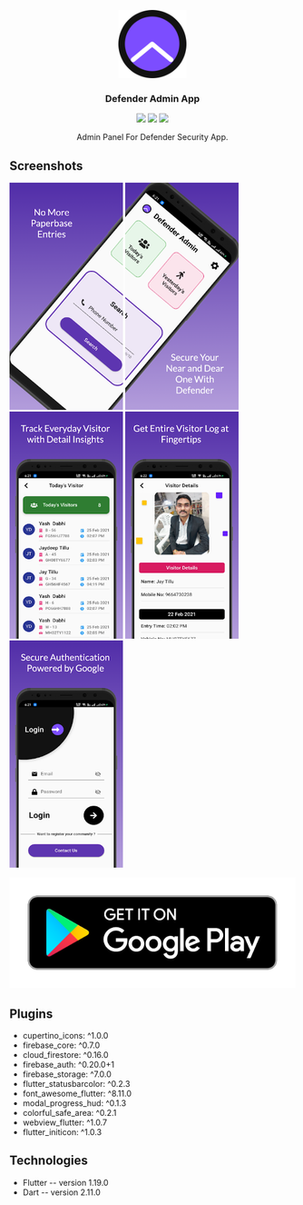 <p align="center">
    <img src="https://github.com/Jay-Tillu/Defender-Admin-App/blob/main/assets/images/logo.png?raw=true" alt="Defender Admin App Logo" width="120" height="120">
  </a>
</p>

<h3 align="center">Defender Admin App</h3>

<p align="center">
  <img src="https://img.shields.io/github/issues/Jay-Tillu/Xylophone">
  <img src="https://img.shields.io/github/forks/Jay-Tillu/Xylophone">
  <img src="https://img.shields.io/github/stars/Jay-Tillu/Xylophone">
</p>

<p align="center">
Admin Panel For Defender Security App.
</p>

## Screenshots

<p float="middle">
  <img src="https://github.com/Jay-Tillu/Defender-Admin-App/blob/main/assets/images/adminleft.jpg?raw=true" width="200" />
  <img src="https://github.com/Jay-Tillu/Defender-Admin-App/blob/main/assets/images/adminright.jpg?raw=true" width="200" /> 
  <img src="https://github.com/Jay-Tillu/Defender-Admin-App/blob/main/assets/images/admin1.jpg?raw=true" width="200" /> 
  <img src="https://github.com/Jay-Tillu/Defender-Admin-App/blob/main/assets/images/admin2.jpg?raw=true" width="200" /> 
  <img src="https://github.com/Jay-Tillu/Defender-Admin-App/blob/main/assets/images/admin3.jpg?raw=true" width="200" /> 
 
</p>



[![alt text](https://github.com/Jay-Tillu/Defender-Admin-App/blob/main/assets/images/getit.png?raw=true "Check it on Google Play")
](https://play.google.com/store/apps/details?id=com.immolationinc.defenderadmin)




## Plugins

* cupertino_icons: ^1.0.0
* firebase_core: ^0.7.0
*  cloud_firestore: ^0.16.0
*  firebase_auth: ^0.20.0+1
*  firebase_storage: ^7.0.0
*  flutter_statusbarcolor: ^0.2.3
*  font_awesome_flutter: ^8.11.0
*  modal_progress_hud: ^0.1.3
*  colorful_safe_area: ^0.2.1
*  webview_flutter: ^1.0.7
*  flutter_initicon: ^1.0.3

## Technologies

- Flutter -- version 1.19.0
- Dart -- version 2.11.0
